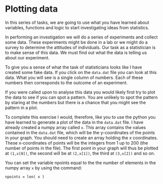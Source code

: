 # Plotting data 

In this series of tasks, we are going to use what you have learned about variables, functions and logic to start investigating ideas from statistics.

In performing an investigation we will do a series of experiments and collect some data.  These experiments might be done in a lab or we might do a survey to determine the attitudes of individuals.  Our task as a statistician is to make sense of this data.  We must find out what the data is telling us about our experiment.

To give you a sense of what the task of statisticians looks like I have created some fake data.  If you click on the `data.dat` file you can look at this data.  What you will see is a single column of numbers.  Each of these numbers then corresponds to the outcome of an experiment. 

If you were called upon to analyse this data you would likely first try to plot the data to see if you can spot a pattern.  You are unlikely to spot the pattern by staring at the numbers but there is a chance that you might see the pattern in a plot.  

To complete this exercise I would, therefore, like you to use the python you have learned to generate a plot of the data in the `data.dat` file.   I have already created a numpy array called `x`.  This array contains the values contained in the `data.dat` file, which will be the y-coordinates of the points in your graph.  You should need to create an array holding the x coordinates.  These x-coordinates of points will be the integers from 1 up to 200 (the number of points in the file).  The first point in your graph will thus be plotted at `(1,x[0])`, the second will be at `(2,x[1])`, the third at `(3,x[2])` and so on.

You can set the variable npoints equal to the the number of elements in the numpy array `x` by using the command:

```
npoints = len( x ) 
````
